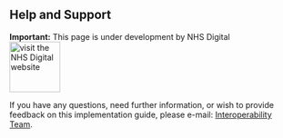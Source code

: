 ## Help and Support

<div markdown="span" class="alert alert-warning" role="alert"><i class="fa fa-warning"></i><b> Important:</b> This page is under development by NHS Digital</div>

<img src="https://digital.nhs.uk/webfiles/1576854238445/images/nhs-digital-logo.svg" alt="visit the NHS Digital website" width="89" height="auto" target="_blank">

If you have any questions, need further information, or wish to provide feedback on this implementation guide, please e-mail: <a href="mailto:interoperabilityteam@nhs.net?subject=FHIR%UK%Core%20Specification-December2019">Interoperability Team</a>.